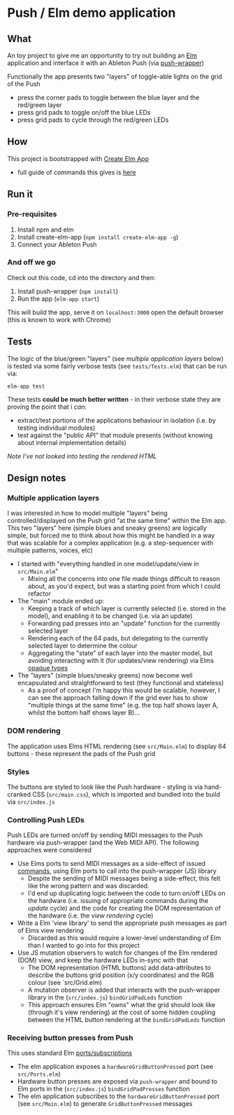 
# Push / Elm demo application

## What

An toy project to give me an opportunity to try out building an [Elm](https://elm-lang.org/) application and interface it with an Ableton Push (via [push-wrapper](https://github.com/crosslandwa/push-wrapper))

Functionally the app presents two "layers" of toggle-able lights on the grid of the Push
 - press the corner pads to toggle between the blue layer and the red/green layer
 - press grid pads to toggle on/off the blue LEDs
 - press grid pads to cycle through the red/green LEDs

## How

This project is bootstrapped with [Create Elm App](https://github.com/halfzebra/create-elm-app)
- full guide of commands this gives is [here](https://github.com/halfzebra/create-elm-app/blob/master/template/README.md)

## Run it

### Pre-requisites
1. Install npm and elm
1. Install create-elm-app (`npm install create-elm-app -g`)
1. Connect your Ableton Push

### And off we go
Check out this code, cd into the directory and then:
1. Install push-wrapper (`npm install`)
1. Run the app (`elm-app start`)

This will build the app, serve it on `localhost:3000` open the default browser (this is known to work with Chrome)

## Tests

The logic of the blue/green "layers" (see *multiple application layers* below) is tested via some fairly verbose tests (see `tests/Tests.elm`) that can be run via:
```
elm-app test
```

These tests **could be much better written** - in their verbose state they are proving the point that i *can*:
- extract/test portions of the applications behaviour in isolation (i.e. by testing individual modules)
- test against the "public API" that module presents (without knowing about internal implementation details)

*Note I've not looked into testing the rendered HTML*

## Design notes

### Multiple application layers

I was interested in how to model multiple "layers" being controlled/displayed on the Push grid "at the same time" within the Elm app. This two "layers" here (simple blues and sneaky greens) are logically simple, but forced me to think about how this might be handled in a way that was scalable for a complex application (e.g. a step-sequencer with multiple patterns, voices, etc)
- I started with "everything handled in one model/update/view in `src/Main.elm`"
  - Mixing all the concerns into one file made things difficult to reason about, as you'd expect, but was a starting point from which I could refactor
- The "main" module ended up:
  - Keeping a track of which layer is currently selected (i.e. stored in the model), and enabling it to be changed (i.e. via an update)
  - Forwarding pad presses into an "update" function for the currently selected layer
  - Rendering each of the 64 pads, but delegating to the currently selected layer to determine the colour
  - Aggregating the "state" of each layer into the master model, but avoiding interacting with it (for updates/view rendering) via Elms [opaque types](https://8thlight.com/blog/mike-knepper/2019/02/26/types-of-types-in-elm.html)
- The "layers" (simple blues/sneaky greens) now become well encapsulated and straightforward to test (they functional and stateless)
	- As a proof of concept I'm happy this would be scalable, however, I can see the approach falling down if the grid ever has to show "multiple things at the same time" (e.g. the top half shows layer A, whilst the bottom half shows layer B)...


### DOM rendering

The application uses Elms HTML rendering (see `src/Main.elm`) to display 64 buttons - these represent the pads of the Push grid

### Styles

The buttons are styled to look like the Push hardware - styling is via hand-cranked CSS (`src/main.css`), which is imported and bundled into the build via `src/index.js`

### Controlling Push LEDs

Push LEDs are turned on/off by sending MIDI messages to the Push hardware via push-wrapper (and the Web MIDI API). The following approaches were considered

- Use Elms ports to send MIDI messages as a side-effect of issued [commands](https://guide.elm-lang.org/effects/json.html), using Elm ports to call into the push-wrapper (JS) library
  - Despite the sending of MIDI messages being a side-effect, this felt like the wrong pattern and was discarded.
  - I'd end up duplicating logic between the code to turn on/off LEDs on the hardware (i.e. issuing of appropriate commands during the _update_ cycle) and the code for creating the DOM representation of the hardware (i.e. the _view rendering_ cycle)
- Write a Elm 'view library' to send the appropriate push messages as part of Elms view rendering
  - Discarded as this would require a lower-level understanding of Elm than I wanted to go into for this project
- Use JS mutation observers to watch for changes of the Elm rendered (DOM) view, and keep the hardware LEDs in-sync with that
	- The DOM representation (HTML buttons) add data-attributes to describe the buttons grid position (x/y coordinates) and the RGB colour (see `src/Grid.elm)
	- A mutation observer is added that interacts with the push-wrapper library in the (`src/index.js`) `bindGridPadLeds` function
	- This approach ensures Elm "owns" what the grid should look like (through it's view rendering) at the cost of some hidden coupling between the HTML button rendering at the `bindGridPadLeds` function


### Receiving button presses from Push

This uses standard Elm [ports/subscriptions](https://guide.elm-lang.org/effects/time.html)
- The elm application exposes a `hardwareGridButtonPressed` port (see `src/Ports.elm`)
- Hardware button presses are exposed via `push-wrapper` and bound to Elm ports in the (`src/index.js`) `bindGridPadPresses` function
- The elm application subscribes to the `hardwareGridButtonPressed` port (see `src/Main.elm`) to generate `GridButtonPressed` messages
